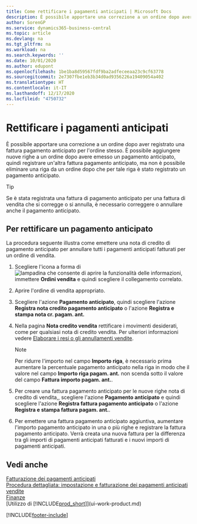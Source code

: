 ```yaml
---
title: Come rettificare i pagamenti anticipati | Microsoft Docs
description: È possibile apportare una correzione a un ordine dopo aver registrato una fattura pagamento anticipato per l'ordine stesso. È possibile aggiungere nuove righe a un ordine dopo avere emesso un pagamento anticipato, quindi registrare un'altra fattura pagamento anticipato, ma non è possibile eliminare una riga da un ordine dopo che per tale riga è stato registrato un pagamento anticipato.
author: SorenGP
ms.service: dynamics365-business-central
ms.topic: article
ms.devlang: na
ms.tgt_pltfrm: na
ms.workload: na
ms.search.keywords: ''
ms.date: 10/01/2020
ms.author: edupont
ms.openlocfilehash: 1be1ba8d59567fdf9ba2adfeceeaa23c9cf63778
ms.sourcegitcommit: 2e7307fbe1eb3b34d0ad9356226a19409054a402
ms.translationtype: HT
ms.contentlocale: it-IT
ms.lasthandoff: 12/17/2020
ms.locfileid: "4750732"
---
```

# <a name="correct-prepayments"></a>Rettificare i pagamenti anticipati

È possibile apportare una correzione a un ordine dopo aver registrato una fattura pagamento anticipato per l'ordine stesso. È possibile aggiungere nuove righe a un ordine dopo avere emesso un pagamento anticipato, quindi registrare un'altra fattura pagamento anticipato, ma non è possibile eliminare una riga da un ordine dopo che per tale riga è stato registrato un pagamento anticipato.  

> [!TIP]
> Se è stata registrata una fattura di pagamento anticipato per una fattura di vendita che si corregge o si annulla, è necessario correggere o annullare anche il pagamento anticipato.

## <a name="to-correct-a-prepayment"></a>Per rettificare un pagamento anticipato

La procedura seguente illustra come emettere una nota di credito di pagamento anticipato per annullare tutti i pagamenti anticipati fatturati per un ordine di vendita.  

1. Scegliere l'icona a forma di ![lampadina che consente di aprire la funzionalità delle informazioni](media/ui-search/search_small.png "Informazioni sull'operazione che si desidera eseguire"), immettere **Ordini vendita** e quindi scegliere il collegamento correlato.  
2. Aprire l'ordine di vendita appropriato.
3. Scegliere l'azione **Pagamento anticipato**, quindi scegliere l'azione **Registra nota credito pagamento anticipato** o l'azione **Registra e stampa nota cr. pagam. ant.**  
4. Nella pagina **Nota credito vendita** rettificare i movimenti desiderati, come per qualsiasi nota di credito vendita. Per ulteriori informazioni vedere [Elaborare i resi o gli annullamenti vendite](sales-how-process-sales-returns-cancellations.md).  

    > [!NOTE]  
    > Per ridurre l'importo nel campo **Importo riga**, è necessario prima aumentare la percentuale pagamento anticipato nella riga in modo che il valore nel campo **Importo riga pagam. ant.** non scenda sotto il valore del campo **Fattura importo pagam. ant.**.

5. Per creare una fattura pagamento anticipato per le nuove righe nota di credito di vendita,, scegliere l'azione **Pagamento anticipato** e quindi scegliere l'azione **Registra fattura pagamento anticipato** o l'azione **Registra e stampa fattura pagam. ant.**.  
6. Per emettere una fattura pagamento anticipato aggiuntiva, aumentare l'importo pagamento anticipato in una o più righe e registrare la fattura pagamento anticipato. Verrà creata una nuova fattura per la differenza tra gli importi di pagamenti anticipati fatturati e i nuovi importi di pagamenti anticipati.  

## <a name="see-also"></a>Vedi anche

[Fatturazione dei pagamenti anticipati](finance-invoice-prepayments.md)  
[Procedura dettagliata: impostazione e fatturazione dei pagamenti anticipati vendite](walkthrough-setting-up-and-invoicing-sales-prepayments.md)  
[Finanze](finance.md)  
[Utilizzo di [!INCLUDE[prod_short](includes/prod_short.md)]](ui-work-product.md)  


[!INCLUDE[footer-include](includes/footer-banner.md)]